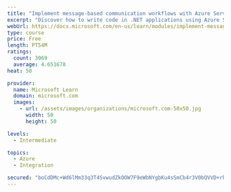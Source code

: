 ```yaml
---
title: "Implement message-based communication workflows with Azure Service Bus"
excerpt: "Discover how to write code in .NET applications using Azure Service Bus for communications that can handle high demand, low bandwidth, and hardware failures."
webUrl: https://docs.microsoft.com/en-us/learn/modules/implement-message-workflows-with-service-bus/
type: course
price: Free
length: PT54M
ratings:
  count: 3069
  average: 4.651678
heat: 50

provider:
  name: Microsoft Learn
  domain: microsoft.com
  images:
    - url: /assets/images/organizations/microsoft.com-50x50.jpg
      width: 50
      height: 50

levels:
  - Intermediate

topics:
  - Azure
  - Integration

secured: "boCdDMc+Wd6lMm33q3T4SvwudZkOOW7F9eWbNYgbKu4sSmCb4r3V0bQVVD+rhXfeX9Mi9xuJxAkCoLD2Hn0uNtjl8k5/bEPJKgCmyTcb8JY/1Bn8yrF0KpCmS9TGeBdDtuLci1zmQW7TFPk5shmnJ4kIv0IpEDPjMRrq+HPICFfJ3YjW3tdKNCgRbSbiQG3UHOlVpPN8bMv0eqd/O0RyVj3bdWMHJMKmKwsY2rk8gWKmmD6y8wf1LIm8NnGbrmdEwt+KQgRDeqiacQ7BO2mQf4S3V2hzmAiQ7w0imoD8zDRhj1vwOUDCc+xhhLaVt/kbR33saM3GEdzuY/Ty3DpPg/rz8TOsqiFw7TATAFl9wUsmS3sLWKBcHivFVLV1ZnjyJFZoXZRziM5Ez/IOM5obV/MaODrV5BUcqJMdLBeD9h8=;RoFKSIJI2z+IpuLHrubQhw=="
---
```


